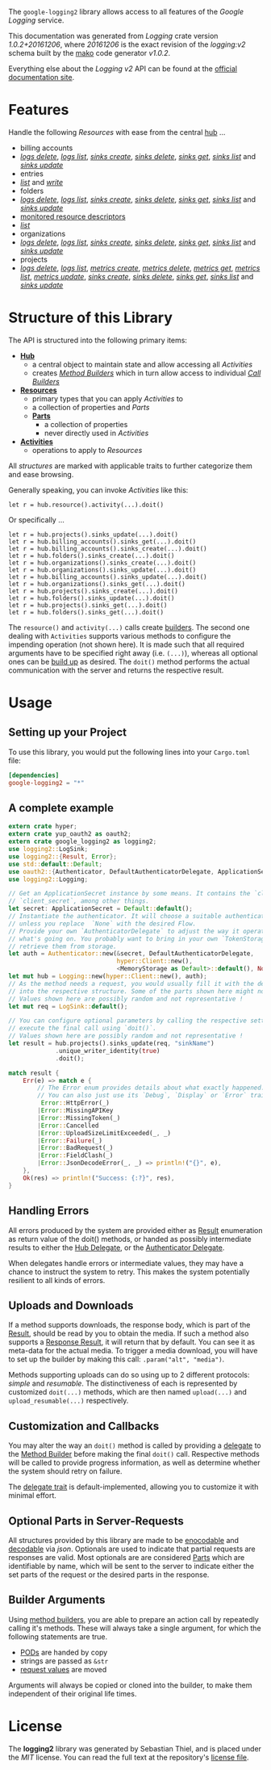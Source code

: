 <!---
DO NOT EDIT !
This file was generated automatically from 'src/mako/api/README.md.mako'
DO NOT EDIT !
-->
The `google-logging2` library allows access to all features of the *Google Logging* service.

This documentation was generated from *Logging* crate version *1.0.2+20161206*, where *20161206* is the exact revision of the *logging:v2* schema built by the [mako](http://www.makotemplates.org/) code generator *v1.0.2*.

Everything else about the *Logging* *v2* API can be found at the
[official documentation site](https://cloud.google.com/logging/docs/).
# Features

Handle the following *Resources* with ease from the central [hub](https://docs.rs/google-logging2/1.0.2+20161206/google_logging2/struct.Logging.html) ... 

* billing accounts
 * [*logs delete*](https://docs.rs/google-logging2/1.0.2+20161206/google_logging2/struct.BillingAccountLogDeleteCall.html), [*logs list*](https://docs.rs/google-logging2/1.0.2+20161206/google_logging2/struct.BillingAccountLogListCall.html), [*sinks create*](https://docs.rs/google-logging2/1.0.2+20161206/google_logging2/struct.BillingAccountSinkCreateCall.html), [*sinks delete*](https://docs.rs/google-logging2/1.0.2+20161206/google_logging2/struct.BillingAccountSinkDeleteCall.html), [*sinks get*](https://docs.rs/google-logging2/1.0.2+20161206/google_logging2/struct.BillingAccountSinkGetCall.html), [*sinks list*](https://docs.rs/google-logging2/1.0.2+20161206/google_logging2/struct.BillingAccountSinkListCall.html) and [*sinks update*](https://docs.rs/google-logging2/1.0.2+20161206/google_logging2/struct.BillingAccountSinkUpdateCall.html)
* entries
 * [*list*](https://docs.rs/google-logging2/1.0.2+20161206/google_logging2/struct.EntryListCall.html) and [*write*](https://docs.rs/google-logging2/1.0.2+20161206/google_logging2/struct.EntryWriteCall.html)
* folders
 * [*logs delete*](https://docs.rs/google-logging2/1.0.2+20161206/google_logging2/struct.FolderLogDeleteCall.html), [*logs list*](https://docs.rs/google-logging2/1.0.2+20161206/google_logging2/struct.FolderLogListCall.html), [*sinks create*](https://docs.rs/google-logging2/1.0.2+20161206/google_logging2/struct.FolderSinkCreateCall.html), [*sinks delete*](https://docs.rs/google-logging2/1.0.2+20161206/google_logging2/struct.FolderSinkDeleteCall.html), [*sinks get*](https://docs.rs/google-logging2/1.0.2+20161206/google_logging2/struct.FolderSinkGetCall.html), [*sinks list*](https://docs.rs/google-logging2/1.0.2+20161206/google_logging2/struct.FolderSinkListCall.html) and [*sinks update*](https://docs.rs/google-logging2/1.0.2+20161206/google_logging2/struct.FolderSinkUpdateCall.html)
* [monitored resource descriptors](https://docs.rs/google-logging2/1.0.2+20161206/google_logging2/struct.MonitoredResourceDescriptor.html)
 * [*list*](https://docs.rs/google-logging2/1.0.2+20161206/google_logging2/struct.MonitoredResourceDescriptorListCall.html)
* organizations
 * [*logs delete*](https://docs.rs/google-logging2/1.0.2+20161206/google_logging2/struct.OrganizationLogDeleteCall.html), [*logs list*](https://docs.rs/google-logging2/1.0.2+20161206/google_logging2/struct.OrganizationLogListCall.html), [*sinks create*](https://docs.rs/google-logging2/1.0.2+20161206/google_logging2/struct.OrganizationSinkCreateCall.html), [*sinks delete*](https://docs.rs/google-logging2/1.0.2+20161206/google_logging2/struct.OrganizationSinkDeleteCall.html), [*sinks get*](https://docs.rs/google-logging2/1.0.2+20161206/google_logging2/struct.OrganizationSinkGetCall.html), [*sinks list*](https://docs.rs/google-logging2/1.0.2+20161206/google_logging2/struct.OrganizationSinkListCall.html) and [*sinks update*](https://docs.rs/google-logging2/1.0.2+20161206/google_logging2/struct.OrganizationSinkUpdateCall.html)
* projects
 * [*logs delete*](https://docs.rs/google-logging2/1.0.2+20161206/google_logging2/struct.ProjectLogDeleteCall.html), [*logs list*](https://docs.rs/google-logging2/1.0.2+20161206/google_logging2/struct.ProjectLogListCall.html), [*metrics create*](https://docs.rs/google-logging2/1.0.2+20161206/google_logging2/struct.ProjectMetricCreateCall.html), [*metrics delete*](https://docs.rs/google-logging2/1.0.2+20161206/google_logging2/struct.ProjectMetricDeleteCall.html), [*metrics get*](https://docs.rs/google-logging2/1.0.2+20161206/google_logging2/struct.ProjectMetricGetCall.html), [*metrics list*](https://docs.rs/google-logging2/1.0.2+20161206/google_logging2/struct.ProjectMetricListCall.html), [*metrics update*](https://docs.rs/google-logging2/1.0.2+20161206/google_logging2/struct.ProjectMetricUpdateCall.html), [*sinks create*](https://docs.rs/google-logging2/1.0.2+20161206/google_logging2/struct.ProjectSinkCreateCall.html), [*sinks delete*](https://docs.rs/google-logging2/1.0.2+20161206/google_logging2/struct.ProjectSinkDeleteCall.html), [*sinks get*](https://docs.rs/google-logging2/1.0.2+20161206/google_logging2/struct.ProjectSinkGetCall.html), [*sinks list*](https://docs.rs/google-logging2/1.0.2+20161206/google_logging2/struct.ProjectSinkListCall.html) and [*sinks update*](https://docs.rs/google-logging2/1.0.2+20161206/google_logging2/struct.ProjectSinkUpdateCall.html)




# Structure of this Library

The API is structured into the following primary items:

* **[Hub](https://docs.rs/google-logging2/1.0.2+20161206/google_logging2/struct.Logging.html)**
    * a central object to maintain state and allow accessing all *Activities*
    * creates [*Method Builders*](https://docs.rs/google-logging2/1.0.2+20161206/google_logging2/trait.MethodsBuilder.html) which in turn
      allow access to individual [*Call Builders*](https://docs.rs/google-logging2/1.0.2+20161206/google_logging2/trait.CallBuilder.html)
* **[Resources](https://docs.rs/google-logging2/1.0.2+20161206/google_logging2/trait.Resource.html)**
    * primary types that you can apply *Activities* to
    * a collection of properties and *Parts*
    * **[Parts](https://docs.rs/google-logging2/1.0.2+20161206/google_logging2/trait.Part.html)**
        * a collection of properties
        * never directly used in *Activities*
* **[Activities](https://docs.rs/google-logging2/1.0.2+20161206/google_logging2/trait.CallBuilder.html)**
    * operations to apply to *Resources*

All *structures* are marked with applicable traits to further categorize them and ease browsing.

Generally speaking, you can invoke *Activities* like this:

```Rust,ignore
let r = hub.resource().activity(...).doit()
```

Or specifically ...

```ignore
let r = hub.projects().sinks_update(...).doit()
let r = hub.billing_accounts().sinks_get(...).doit()
let r = hub.billing_accounts().sinks_create(...).doit()
let r = hub.folders().sinks_create(...).doit()
let r = hub.organizations().sinks_create(...).doit()
let r = hub.organizations().sinks_update(...).doit()
let r = hub.billing_accounts().sinks_update(...).doit()
let r = hub.organizations().sinks_get(...).doit()
let r = hub.projects().sinks_create(...).doit()
let r = hub.folders().sinks_update(...).doit()
let r = hub.projects().sinks_get(...).doit()
let r = hub.folders().sinks_get(...).doit()
```

The `resource()` and `activity(...)` calls create [builders][builder-pattern]. The second one dealing with `Activities` 
supports various methods to configure the impending operation (not shown here). It is made such that all required arguments have to be 
specified right away (i.e. `(...)`), whereas all optional ones can be [build up][builder-pattern] as desired.
The `doit()` method performs the actual communication with the server and returns the respective result.

# Usage

## Setting up your Project

To use this library, you would put the following lines into your `Cargo.toml` file:

```toml
[dependencies]
google-logging2 = "*"
```

## A complete example

```Rust
extern crate hyper;
extern crate yup_oauth2 as oauth2;
extern crate google_logging2 as logging2;
use logging2::LogSink;
use logging2::{Result, Error};
use std::default::Default;
use oauth2::{Authenticator, DefaultAuthenticatorDelegate, ApplicationSecret, MemoryStorage};
use logging2::Logging;

// Get an ApplicationSecret instance by some means. It contains the `client_id` and 
// `client_secret`, among other things.
let secret: ApplicationSecret = Default::default();
// Instantiate the authenticator. It will choose a suitable authentication flow for you, 
// unless you replace  `None` with the desired Flow.
// Provide your own `AuthenticatorDelegate` to adjust the way it operates and get feedback about 
// what's going on. You probably want to bring in your own `TokenStorage` to persist tokens and
// retrieve them from storage.
let auth = Authenticator::new(&secret, DefaultAuthenticatorDelegate,
                              hyper::Client::new(),
                              <MemoryStorage as Default>::default(), None);
let mut hub = Logging::new(hyper::Client::new(), auth);
// As the method needs a request, you would usually fill it with the desired information
// into the respective structure. Some of the parts shown here might not be applicable !
// Values shown here are possibly random and not representative !
let mut req = LogSink::default();

// You can configure optional parameters by calling the respective setters at will, and
// execute the final call using `doit()`.
// Values shown here are possibly random and not representative !
let result = hub.projects().sinks_update(req, "sinkName")
             .unique_writer_identity(true)
             .doit();

match result {
    Err(e) => match e {
        // The Error enum provides details about what exactly happened.
        // You can also just use its `Debug`, `Display` or `Error` traits
         Error::HttpError(_)
        |Error::MissingAPIKey
        |Error::MissingToken(_)
        |Error::Cancelled
        |Error::UploadSizeLimitExceeded(_, _)
        |Error::Failure(_)
        |Error::BadRequest(_)
        |Error::FieldClash(_)
        |Error::JsonDecodeError(_, _) => println!("{}", e),
    },
    Ok(res) => println!("Success: {:?}", res),
}

```
## Handling Errors

All errors produced by the system are provided either as [Result](https://docs.rs/google-logging2/1.0.2+20161206/google_logging2/enum.Result.html) enumeration as return value of 
the doit() methods, or handed as possibly intermediate results to either the 
[Hub Delegate](https://docs.rs/google-logging2/1.0.2+20161206/google_logging2/trait.Delegate.html), or the [Authenticator Delegate](https://docs.rs/yup-oauth2/*/yup_oauth2/trait.AuthenticatorDelegate.html).

When delegates handle errors or intermediate values, they may have a chance to instruct the system to retry. This 
makes the system potentially resilient to all kinds of errors.

## Uploads and Downloads
If a method supports downloads, the response body, which is part of the [Result](https://docs.rs/google-logging2/1.0.2+20161206/google_logging2/enum.Result.html), should be
read by you to obtain the media.
If such a method also supports a [Response Result](https://docs.rs/google-logging2/1.0.2+20161206/google_logging2/trait.ResponseResult.html), it will return that by default.
You can see it as meta-data for the actual media. To trigger a media download, you will have to set up the builder by making
this call: `.param("alt", "media")`.

Methods supporting uploads can do so using up to 2 different protocols: 
*simple* and *resumable*. The distinctiveness of each is represented by customized 
`doit(...)` methods, which are then named `upload(...)` and `upload_resumable(...)` respectively.

## Customization and Callbacks

You may alter the way an `doit()` method is called by providing a [delegate](https://docs.rs/google-logging2/1.0.2+20161206/google_logging2/trait.Delegate.html) to the 
[Method Builder](https://docs.rs/google-logging2/1.0.2+20161206/google_logging2/trait.CallBuilder.html) before making the final `doit()` call. 
Respective methods will be called to provide progress information, as well as determine whether the system should 
retry on failure.

The [delegate trait](https://docs.rs/google-logging2/1.0.2+20161206/google_logging2/trait.Delegate.html) is default-implemented, allowing you to customize it with minimal effort.

## Optional Parts in Server-Requests

All structures provided by this library are made to be [enocodable](https://docs.rs/google-logging2/1.0.2+20161206/google_logging2/trait.RequestValue.html) and 
[decodable](https://docs.rs/google-logging2/1.0.2+20161206/google_logging2/trait.ResponseResult.html) via *json*. Optionals are used to indicate that partial requests are responses 
are valid.
Most optionals are are considered [Parts](https://docs.rs/google-logging2/1.0.2+20161206/google_logging2/trait.Part.html) which are identifiable by name, which will be sent to 
the server to indicate either the set parts of the request or the desired parts in the response.

## Builder Arguments

Using [method builders](https://docs.rs/google-logging2/1.0.2+20161206/google_logging2/trait.CallBuilder.html), you are able to prepare an action call by repeatedly calling it's methods.
These will always take a single argument, for which the following statements are true.

* [PODs][wiki-pod] are handed by copy
* strings are passed as `&str`
* [request values](https://docs.rs/google-logging2/1.0.2+20161206/google_logging2/trait.RequestValue.html) are moved

Arguments will always be copied or cloned into the builder, to make them independent of their original life times.

[wiki-pod]: http://en.wikipedia.org/wiki/Plain_old_data_structure
[builder-pattern]: http://en.wikipedia.org/wiki/Builder_pattern
[google-go-api]: https://github.com/google/google-api-go-client

# License
The **logging2** library was generated by Sebastian Thiel, and is placed 
under the *MIT* license.
You can read the full text at the repository's [license file][repo-license].

[repo-license]: https://github.com/Byron/google-apis-rsblob/master/LICENSE.md

